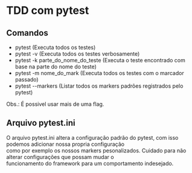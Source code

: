 # TDD com pytest  
  
## Comandos    
* pytest (Executa todos os testes)  
* pytest -v (Executa todos os testes verbosamente)  
* pytest -k parte_do_nome_do_teste (Executa o teste encontrado com base na parte do nome do teste)  
* pytest -m nome_do_mark (Executa todos os testes com o marcador passado)  
* pytest --markers (Listar todos os markers padrões registrados pelo pytest)    
  
Obs.: É possivel usar mais de uma flag.  
  
## Arquivo pytest.ini  
  
O arquivo pytest.ini altera a configuração padrão do pytest, com isso podemos adicionar nossa propria configuração  
como por exemplo os nossos markers pesonalizados. Cuidado para não alterar configurações que possam mudar o  
funcionamento do framework para um comportamento indesejado.